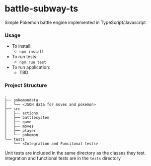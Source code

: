 # battle-subway-ts
Simple Pokemon battle engine implemented in TypeScript/Javascript

### Usage
* To install:
  * `npm install`
* To run tests:
  * `npm run test`
* To run application:
  * TBD

### Project Structure
```
.
├── pokemondata
│   └── <JSON data for moves and pokemon>
├── src
│   ├── actions
│   ├── battlesystem
│   ├── game
│   ├── moves
│   ├── player
│   └── pokemon
└── tests
    └── <Integration and Funcitonal tests>
```
Unit tests are included in the same directory as the classes they test. Integration and functional tests are in the `tests` directory
